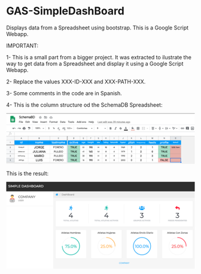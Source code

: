 # GAS-SimpleDashBoard

Displays data from a Spreadsheet using bootstrap. This is a Google Script Webapp.

IMPORTANT:

1- This is a small part from a bigger project. It was extracted to ilustrate the way to get data from a Spreadsheet and display
it using a Google Script Webapp.

2- Replace the values XXX-ID-XXX and XXX-PATH-XXX.

3- Some comments in the code are in Spanish.

4- This is the column structure od the SchemaDB Spreadsheet:

![](images/SS_SchemaDB.png)

This is the result:

![](images/dashboard.png)
